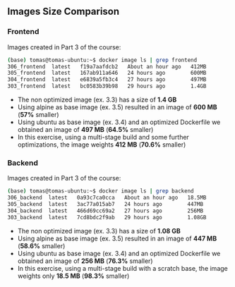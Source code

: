 ## Images Size Comparison

### Frontend

Images created in Part 3 of the course:

```bash
(base) tomas@tomas-ubuntu:~$ docker image ls | grep frontend
306_frontend  latest   f19a7aafdcb2   About an hour ago   412MB
305_frontend  latest   167ab911a646   24 hours ago        600MB
304_frontend  latest   e6839a5fb3c4   27 hours ago        497MB
303_frontend  latest   bc0583b39b98   29 hours ago        1.4GB
```

* The non optimized image (ex. 3.3) has a size of **1.4 GB**
* Using alpine as base image (ex. 3.5) resulted in an image of **600 MB** (**57%** smaller)
* Using ubuntu as base image (ex. 3.4) and an optimized Dockerfile we obtained an image of **497 MB** (**64.5%** smaller)
* In this exercise, using a multi-stage build and some further optimizations, the image weights **412 MB** (**70.6%** smaller)

### Backend

Images created in Part 3 of the course:

```bash
(base) tomas@tomas-ubuntu:~$ docker image ls | grep backend
306_backend  latest   0a93c7ca0cca   About an hour ago   18.5MB
305_backend  latest   3ac77a015ab7   24 hours ago        447MB
304_backend  latest   466d69cc69a2   27 hours ago        256MB
303_backend  latest   7cd8bdc2f9ab   29 hours ago        1.08GB
```
* The non optimized image (ex. 3.3) has a size of **1.08 GB**
* Using alpine as base image (ex. 3.5) resulted in an image of **447 MB** (**58.6%** smaller)
* Using ubuntu as base image (ex. 3.4) and an optimized Dockerfile we obtained an image of **256 MB** (**76.3%** smaller)
* In this exercise, using a multi-stage build with a scratch base, the image weights only **18.5 MB** (**98.3%** smaller)
